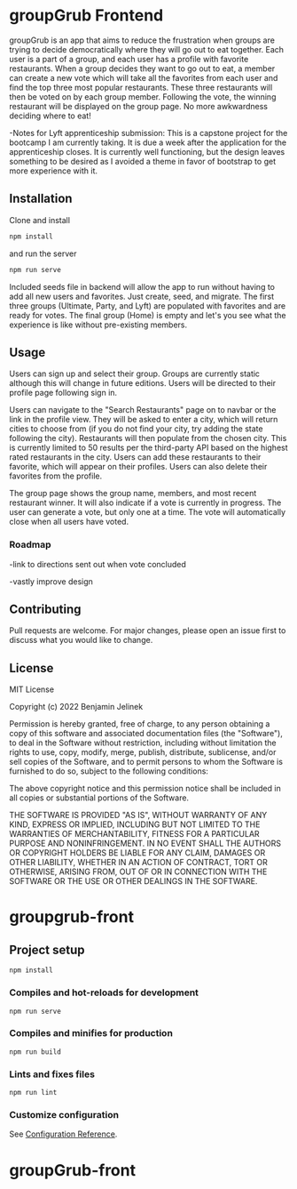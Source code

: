 # groupGrub Frontend

groupGrub is an app that aims to reduce the frustration when groups are trying to decide democratically where they will go out to eat together. Each user is a part of a group, and each user has a profile with favorite restaurants. When a group decides they want to go out to eat, a member can create a new vote which will take all the favorites from each user and find the top three most popular restaurants. These three restaurants will then be voted on by each group member. Following the vote, the winning restaurant will be displayed on the group page. No more awkwardness deciding where to eat!

-Notes for Lyft apprenticeship submission: This is a capstone project for the bootcamp I am currently taking. It is due a week after the application for the apprenticeship closes. It is currently well functioning, but the design leaves something to be desired as I avoided a theme in favor of bootstrap to get more experience with it. 

## Installation

Clone and install

```bash
npm install
```
and run the server

```bash
npm run serve
```

Included seeds file in backend will allow the app to run without having to add all new users and favorites. Just create, seed, and migrate. The first three groups (Ultimate, Party, and Lyft) are populated with favorites and are ready for votes. The final group (Home) is empty and let's you see what the experience is like without pre-existing members. 

## Usage

Users can sign up and select their group. Groups are currently static although this will change in future editions. Users will be directed to their profile page following sign in.

Users can navigate to the "Search Restaurants" page on to navbar or the link in the profile view. They will be asked to enter a city, which will return cities to choose from (if you do not find your city, try adding the state following the city). Restaurants will then populate from the chosen city. This is currently limited to 50 results per the third-party API based on the highest rated restaurants in the city.  Users can add these restaurants to their favorite, which will appear on their profiles. Users can also delete their favorites from the profile.  

The group page shows the group name, members, and most recent restaurant winner. It will also indicate if a vote is currently in progress. The user can generate a vote, but only one at a time. The vote will automatically close when all users have voted.

### Roadmap
-link to directions sent out when vote concluded

-vastly improve design

## Contributing
Pull requests are welcome. For major changes, please open an issue first to discuss what you would like to change.

## License
MIT License

Copyright (c) 2022 Benjamin Jelinek

Permission is hereby granted, free of charge, to any person obtaining a copy
of this software and associated documentation files (the "Software"), to deal
in the Software without restriction, including without limitation the rights
to use, copy, modify, merge, publish, distribute, sublicense, and/or sell
copies of the Software, and to permit persons to whom the Software is
furnished to do so, subject to the following conditions:

The above copyright notice and this permission notice shall be included in all
copies or substantial portions of the Software.

THE SOFTWARE IS PROVIDED "AS IS", WITHOUT WARRANTY OF ANY KIND, EXPRESS OR
IMPLIED, INCLUDING BUT NOT LIMITED TO THE WARRANTIES OF MERCHANTABILITY,
FITNESS FOR A PARTICULAR PURPOSE AND NONINFRINGEMENT. IN NO EVENT SHALL THE
AUTHORS OR COPYRIGHT HOLDERS BE LIABLE FOR ANY CLAIM, DAMAGES OR OTHER
LIABILITY, WHETHER IN AN ACTION OF CONTRACT, TORT OR OTHERWISE, ARISING FROM,
OUT OF OR IN CONNECTION WITH THE SOFTWARE OR THE USE OR OTHER DEALINGS IN THE
SOFTWARE.

# groupgrub-front

## Project setup
```
npm install
```

### Compiles and hot-reloads for development
```
npm run serve
```

### Compiles and minifies for production
```
npm run build
```

### Lints and fixes files
```
npm run lint
```

### Customize configuration
See [Configuration Reference](https://cli.vuejs.org/config/).
# groupGrub-front

